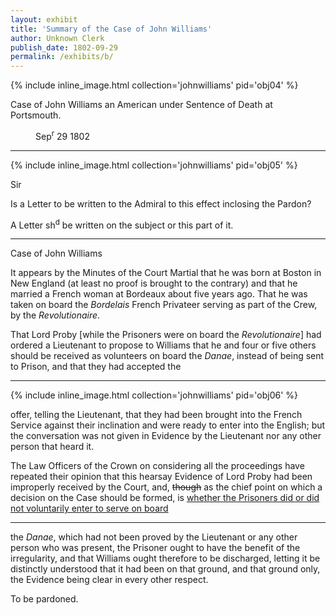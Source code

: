 ```yaml
---
layout: exhibit
title: 'Summary of the Case of John Williams'
author: Unknown Clerk
publish_date: 1802-09-29
permalink: /exhibits/b/
---
```


{% include inline_image.html collection='johnwilliams' pid='obj04' %}

Case of John Williams an American under Sentence of Death at Portsmouth.
<p style="margin-left: 40px">Sep<sup>r</sup> 29 1802</p>

---

{% include inline_image.html collection='johnwilliams' pid='obj05' %}

Sir

Is a Letter to be written to the Admiral to this effect inclosing the Pardon?

A Letter sh<sup>d</sup> be written on the subject or this part of it.

---

Case of John Williams

It appears by the Minutes of the Court Martial that he was born at Boston in New England (at least no proof is brought to the contrary) and that he married a French woman at Bordeaux about five years ago.
That he was taken on board the <i>Bordelais</i> French Privateer serving as part of the Crew, by the <i>Revolutionaire</i>.

That Lord Proby [while the Prisoners were on board the <i>Revolutionaire</i>] had ordered a Lieutenant to propose to Williams that he and four or five others should be received as volunteers on board the <i>Danae</i>, instead of being sent to Prison, and that they had accepted the

---

{% include inline_image.html collection='johnwilliams' pid='obj06' %}

offer, telling the Lieutenant, that they had been brought into the French Service against their inclination and were ready to enter into the English; but the conversation was not given in Evidence by the Lieutenant nor any other person that heard it.

The Law Officers of the Crown on considering all the proceedings have repeated their opinion that this hearsay Evidence of Lord Proby had been improperly received by the Court, and, <del>though</del> as the chief point on which a decision on the Case should be formed, is <u>whether the Prisoners did or did not voluntarily enter to serve on board</u>

---

the <em>Danae</em>, which had not been proved by the Lieutenant or any other person who was present, the Prisoner ought to have the benefit of the irregularity, and that Williams ought therefore to be discharged, letting it be distinctly understood that it had been on that ground, and that ground only, the Evidence being clear in every other respect.

To be pardoned.
